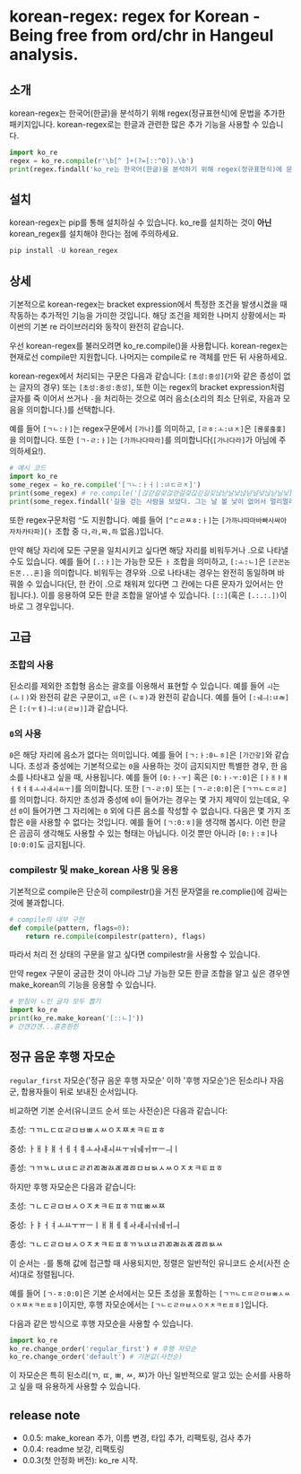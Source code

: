 # korean-regex: regex for Korean - Being free from ord/chr in Hangeul analysis.

## 소개

korean-regex는 한국어(한글)을 분석하기 위해 regex(정규표현식)에 문법을 추가한 패키지입니다. korean-regex로는 한글과 관련한 많은 추가 기능을 사용할 수 있습니다.

```python
import ko_re
regex = ko_re.compile(r'\b[^ ]+(?=[::^0]).\b')
print(regex.findall('ko_re는 한국어(한글)을 분석하기 위해 regex(정규표현식)에 문법을 추가한 패키지입니다. ko_re로는 한글과 관련한 많은 추가 기능을 사용할 수 있습니다.')) # ['ko_re는', '한국어(한글)을', 'regex(정규표현식', '문법을', '추가한', 'ko_re로는', '관련한', '많은', '기능을', '사용할']
```

## 설치

korean-regex는 pip를 통해 설치하실 수 있습니다. ko_re를 설치하는 것이 **아닌** korean_regex를 설치해야 한다는 점에 주의하세요.

```python
pip install -U korean_regex
```

## 상세

기본적으로 korean-regex는 bracket expression에서 특정한 조건을 발생시켰을 때 작동하는 추가적인 기능을 가미한 것입니다. 해당 조건을 제외한 나머지 상황에서는 파이썬의 기본 re 라이브러리와 동작이 완전히 같습니다.

우선 korean-regex를 불러오려면 ko_re.compile()을 사용합니다. korean-regex는 현재로선 compile만 지원합니다. 나머지는 compile로 re 객체를 만든 뒤 사용하세요.

korean-regex에서 처리되는 구문은 다음과 같습니다: `[초성:중성]`(`가`와 같은 종성이 없는 글자의 경우) 또는 `[초성:중성:종성]`, 또한 이는 regex의 bracket expression처럼 글자를 죽 이어서 쓰거나 `-`을 처리하는 것으로 여러 음소(소리의 최소 단위로, 자음과 모음을 의미합니다.)를 선택합니다.

예를 들어 `[ㄱㄴ:ㅏ]`는 regex구문에서 `[가나]`를 의미하고, `[ㄹㅎ:ㅗ:ㄶㅈ]`은 `[롢롲혾홎]`을 의미합니다. 또한 `[ㄱ-ㄹ:ㅏ]`는 `[가까나다따라]`를 의미합니다(`[가나다라]`가 아님에 주의하세요!).

```python
# 예시 코드
import ko_re
some_regex = ko_re.compile('[ㄱㄴ:ㅏㅓㅣ:ㄶㄷㄹㅊ]')
print(some_regex) # re.compile('[갆갇갈갗걶걷걸겇긶긷길깇낞낟날낯넎넏널넟닎닏닐닟]')
print(some_regex.findall('길을 걷는 사람을 보았다. 그는 날 볼 낯이 없어서 멀리멀리 떠났다.')) # ['길', '걷', '날', '낯']
```

또한 regex구문처럼 `^`도 지원합니다. 예를 들어 `[^ㄷㄹㅉㅎ:ㅏ]`는 `[가까나따마바빠사싸아자차카타파]`(`ㅏ` 조합 중 `다,라,짜,하` 없음.)입니다.

만약 해당 자리에 모든 구문을 일치시키고 싶다면 해당 자리를 비워두거나 .으로 나타낼 수도 있습니다. 예를 들어 `[.:ㅏ]`는 가능한 모든 `ㅏ` 조합을 의미하고, `[:ㅗ:ㄴ]`은 `[곤꼰논돈똔...혼]`을 의미합니다. 비워두는 경우와 .으로 나타내는 경우는 완전히 동일하며 바꿔쓸 수 있습니다(단, 한 칸이 .으로 채워져 있다면 그 칸에는 다른 문자가 있어서는 안 됩니다.). 이를 응용하여 모든 한글 조합을 알아낼 수 있습니다. `[::]`(혹은 `[.:.:.])`이 바로 그 경우입니다.

## 고급

### 조합의 사용

된소리를 제외한 조합형 음소는 괄호를 이용해서 표현할 수 있습니다. 예를 들어 `ㅚ`는 `(ㅗㅣ)`와 완전히 같은 구문이고, `ㄶ`은 `(ㄴㅎ)`과 완전히 같습니다. 예를 들어 `[:ㅞㅢ:ㄶㄼ]`은 `[:(ㅜㅔ)ㅢ:ㄶ(ㄹㅂ)]`과 같습니다.

### `0`의 사용

`0`은 해당 자리에 음소가 없다는 의미입니다. 예를 들어 `[ㄱ:ㅏ:0ㄴㅎ]`은 `[가간갛]`와 같습니다. 초성과 중성에는 기본적으로는 `0`을 사용하는 것이 금지되지만 특별한 경우, 한 음소를 나타내고 싶을 때, 사용됩니다. 예를 들어 `[0:ㅏ-ㅜ]` 혹은 `[0:ㅏ-ㅜ:0]`은 `[ㅏㅐㅑㅒㅓㅔㅕㅖㅗㅘㅙㅚㅛㅜ]`를 의미합니다. 또한 `[ㄱ-ㄹ:0]` 또는 `[ㄱ-ㄹ:0:0]`은 `[ㄱㄲㄴㄷㄸㄹ]`를 의미합니다. 하지만 초성과 중성에 `0`이 들어가는 경우는 몇 가지 제약이 있는데요, 우선 `0`이 들어가면 그 자리에는 `0` 외에 다른 음소를 작성할 수 없습니다. 다음은 몇 가지 조합은 `0`을 사용할 수 없다는 것입니다. 예를 들어 `[ㄱ:0:ㅎ]`을 생각해 봅시다. 이런 한글은 곰곰히 생각해도 사용할 수 있는 형태는 아닙니다. 이것 뿐만 아니라 `[0:ㅏ:ㅎ]`나 `[0:0:0]`도 금지됩니다.

### compilestr 및 make_korean 사용 및 응용

기본적으로 compile은 단순히 compilestr()을 거친 문자열을 re.complie()에 감싸는 것에 불과합니다.

```python
# compile의 내부 구현
def compile(pattern, flags=0):
    return re.compile(compilestr(pattern), flags)
```

따라서 처리 전 상태의 구문을 알고 싶다면 compilestr을 사용할 수 있습니다.

만약 regex 구문이 궁금한 것이 아니라 그냥 가능한 모든 한글 조합을 알고 싶은 경우엔 make_korean의 기능을 응용할 수 있습니다.

```python
# 받침이 ㄴ인 글자 모두 뽑기
import ko_re
print(ko_re.make_korean('[::ㄴ]'))
# 간갠갼걘...휸흔흰힌
```

## 정규 음운 후행 자모순

`regular_first` 자모순('정규 음운 후행 자모순' 이하 '후행 자모순')은 된소리나 자음군, 합용자들이 뒤로 보내진 순서입니다.

비교하면 기본 순서(유니코드 순서 또는 사전순)은 다음과 같습니다:

초성: ㄱㄲㄴㄷㄸㄹㅁㅂㅃㅅㅆㅇㅈㅉㅊㅋㅌㅍㅎ

중성: ㅏㅐㅑㅒㅓㅔㅕㅖㅗㅘㅙㅚㅛㅜㅝㅞㅟㅠㅡㅢㅣ

종성: ㄱㄲㄳㄴㄵㄶㄷㄹㄺㄻㄼㄽㄾㄿㅀㅁㅂㅄㅅㅆㅇㅈㅊㅋㅌㅍㅎ

하지만 후행 자모순은 다음과 같습니다:

초성: ㄱㄴㄷㄹㅁㅂㅅㅇㅈㅊㅋㅌㅍㅎㄲㄸㅃㅆㅉ

중성: ㅏㅑㅓㅕㅗㅛㅜㅠㅡㅣㅐㅒㅔㅖㅘㅙㅚㅝㅞㅟㅢ

종성: ㄱㄴㄷㄹㅁㅂㅅㅇㅈㅊㅋㅌㅍㅎㄲㄳㄵㄶㄺㄻㄼㄽㄾㄿㅀㅄㅆ

이 순서는 `-`를 통해 값에 접근할 때 사용되지만, 정렬은 일반적인 유니코드 순서(사전 순서)대로 정렬됩니다.

예를 들어 `[ㄱ-ㅎ:0:0]`은 기본 순서에서는 모든 초성을 포함하는 `[ㄱㄲㄴㄷㄸㄹㅁㅂㅃㅅㅆㅇㅈㅉㅊㅋㅌㅍㅎ]`이지만, 후행 자모순에서는 `[ㄱㄴㄷㄹㅁㅂㅅㅇㅈㅊㅋㅌㅍㅎ]`입니다.

다음과 같은 방식으로 후행 자모순을 사용할 수 있습니다.

```python
import ko_re
ko_re.change_order('regular_first') # 후행 자모순
ko_re.change_order('default') # 기본값(사전순)
```

이 자모순은 특히 된소리(ㄲ, ㄸ, ㅃ, ㅆ, ㅉ)가 아닌 일반적으로 알고 있는 순서를 사용하고 싶을 때 유용하게 사용할 수 있습니다.

## release note

* 0.0.5: make_korean 추가, 이름 변경, 타입 추가, 리팩토링, 검사 추가
* 0.0.4: readme 보강, 리팩토링
* 0.0.3(첫 안정화 버전): ko_re 시작.
